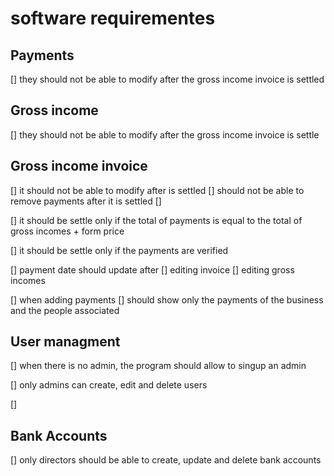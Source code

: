 # software requirementes 

## Payments 
[] they should not be able to modify after the gross income invoice is settled 

## Gross income 
[] they should not be able to modify after the gross income invoice is settle 

## Gross income invoice 
[] it should not be able to modify after is settled 
  [] should not be able to remove payments after it is settled
  [] 

[] it should be settle only if the total of payments is equal to the total of gross incomes + form price 

[] it should be settle only if the payments are verified


[] payment date should update after
  [] editing invoice 
  [] editing gross incomes

[] when adding payments
  [] should show only the payments of the business and the people associated

## User managment 

[] when there is no admin, the program should allow to singup an admin 

[] only admins can create, edit and delete users 

[] 


## Bank Accounts 
[] only directors should be able to create, update and delete bank accounts
